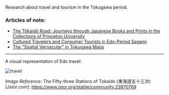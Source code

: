 Research about travel and tourism in the Tokugawa period.

### Articles of note: 
- [The Tōkaidō Road: Journeys through Japanese Books and Prints in the Collections of Princeton University](https://www.jstor.org/stable/10.25290/prinunivlibrchro.73.1.0068)
- [Cultured Travelers and Consumer Tourists in Edo-Period Sagami](https://www.jstor.org/stable/25066305)
- [The "Spatial Vernacular" in Tokugawa Maps](https://www.jstor.org/stable/2658946)


-----

A visual representation of Edo travel.

![travel](https://raw.githubusercontent.com/hall-naiya/hall-naiya.github.io/main/travel.jpg "travel" ) <img width="300">

_Image Reference_:
The Fifty-three Stations of Tokaido (東海道五十三次) [Jstor.com]: https://www.jstor.org/stable/community.23870769
